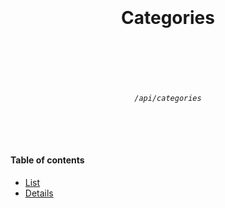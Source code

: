 <h1 align="center">
  <br />
  <br />
  Categories
  <br />
  <br />
  <br />
</h1>

<h6 align="center">
  <br />
  <code>/api/categories</code>
  <br />
  <br />
  <br />
  <br />
</h6>

#### Table of contents

* [List](./categories/list.md)
* [Details](./categories/details.md)
